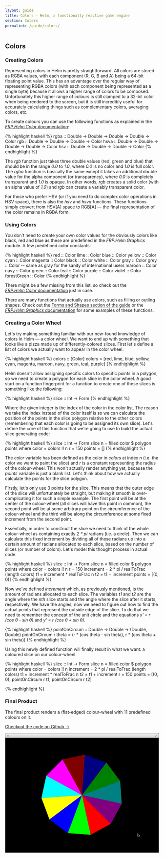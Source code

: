 ```yaml
---
layout: guide
title: Colors - Helm, a functionally reactive game engine
section: Colors
permalink: /guide/colors/
---
```


## Colors

### Creating Colors

Representing colors in Helm is pretty straightforward. All colors
are stored as RGBA values, with each component (R, G, B and A) being
a 64-bit floating point value. This has an advantage over the regular way
of representing RGBA colors (with each component being represented as a single byte)
because it allows a higher range of colors to be composed. Unfortunately this higher range
of colours is still clamped to a 32-bit color when being rendered to the screen, but it is still
incredibly useful for accurately calculating things such as complementary colors, averaging colors, etc.

To create colours you can use the following functions as explained in the
[*FRP.Helm.Color* documentation](http://hackage.haskell.org/packages/archive/helm/latest/doc/html/FRP-Helm-Color.html):

{% highlight haskell %}
rgba :: Double -> Double -> Double -> Double -> Color
rgb :: Double -> Double -> Double -> Color
hsva :: Double -> Double -> Double -> Double -> Color
hsv :: Double -> Double -> Double -> Color
{% endhighlight %}

The *rgb* function just takes three double values (red, green and blue)
that should be in the range *0.0* to *1.0*, where *0.0* is no color and *1.0*
is full color. The *rgba* function is basically the same except it takes an
additional double value for the alpha component (or transparency), where *0.0*
is completely transparent and *1.0* is opaque. In other words, *rgb* creates
a solid color (with an alpha value of *1.0*) and *rgb* can create a variably
transparent color.

For those who prefer HSV (or if you need to do complex color operations in HSV space),
there is also the *hsv* and *hsva* functions. These functions simply convert
from HSV\[A] space to RGB\[A] &mdash; the final representation of the color remains
in RGBA form.

### Using Colors

You don't need to create your own color values for the obviously colors like black, red and blue as these
are predefined in the *FRP.Helm.Graphics* module. A few predefined color constants:

{% highlight haskell %}
red :: Color
lime :: Color
blue :: Color
yellow :: Color
cyan :: Color
magenta :: Color
black :: Color
white :: Color
gray :: Color
grey :: Color -- same as gray for the sanity of international users
maroon :: Color
navy :: Color
green :: Color
teal :: Color
purple :: Color
violet :: Color
forestGreen :: Color
{% endhighlight %}

There might be a few missing from this list, so check out the
[*FRP.Helm.Color* documentation](http://hackage.haskell.org/packages/archive/helm/latest/doc/html/FRP-Helm-Color.html#v:red) just in case.

There are many functions that actually use colors, such as filling or outling shapes.
Check out the [Forms and Shapes section of the guide](/guide/forms-and-shapes) or
the [*FRP.Helm.Graphics* documentation](http://hackage.haskell.org/packages/archive/helm/latest/doc/html/FRP-Helm-Graphics.html#v:filled)
for some examples of these functions.

### Creating a Color Wheel

Let's try making something familiar with our new-found knowledge of colors in Helm &mdash; a color wheel. We want to end up with something
that looks like a pizza made up of differently-colored slices. First let's define a list of colors we actually want to appear in the color wheel:

{% highlight haskell %}
colors :: [Color]
colors = [red, lime, blue, yellow, cyan, magenta, maroon, navy, green, teal, purple]
{% endhighlight %}

Helm doesn't allow assigning specific colors to specific points in a polygon, so we need to create a polygon for each slice in the color wheel.
A good start on a function fingerprint for a function to create one of these slices is something like the following:

{% highlight haskell %}
slice :: Int -> Form
{% endhighlight %}

Where the given integer is the index of the color in the color list. The reason we take the index instead of the color itself is so we
can calculate the position of the points in the slice polygon relative to the other colors (remembering that each color is going to be
assigned its own slice). Let's define the core of this function that we're going to use to build the actual slice generating code:

{% highlight haskell %}
slice :: Int -> Form
slice n = filled color $ polygon points
  where
    color = colors !! n
    r = 150
    points = []
{% endhighlight %}

The *color* variable has been defined as the color in *colors* at index *n* (i.e. the color we want to paint the slice)
and *r* is a constant representing the radius of the colour-wheel. This won't actually render anything yet, because the
*points* variable is just a blank list. Let's think about how we actually calculate the points for the slice polygon.

Firstly, let's only use 3 points for the slice. This means that the outer edge of the slice will unfortunately be straight, but making it
smooth is over-complicating it for such a simple example. The first point will be at the center of the colour-wheel (all
slices will have this point in common), the second point will be at some arbitrary point on the circumference of the colour-wheel
and the third will be along the circumference at some fixed increment from the second point.

Essentially, in order to construct the slice we need to think of the whole colour-wheel as containing exactly
*2 \* pi* radians (i.e. a circle). Then we can calculate this fixed increment by dividing all of these radians up
into a certain amount of radians allocated to each slice, based on the number of slices (or number of colors).
Let's model this thought process in actual code:

{% highlight haskell %}
slice :: Int -> Form
slice n = filled color $ polygon points
  where
    color = colors !! n
    r = 150
    increment = 2 * pi / realToFrac (length colors)
    t1 = increment * realToFrac n
    t2 = t1 + increment
    points = [(0, 0)]
{% endhighlight %}

Now we've defined *increment* which, as previously mentioned, is the amount of radians allocated to each slice. The variables
*t1* and *t2* are the angle where the *nth* slice starts and the angle where the slice after it starts, respectively. We have
the angles, now we need to figure out how to find the actual points that represent the outside edge of the slice. To do that
we need to remember the concept of the unit circle and the equations
*x' = r (cos &theta; - sin &theta;)*
and
*y' = r (cos &theta; + sin &theta;)*.

{% highlight haskell %}
pointOnCircum :: Double -> Double -> (Double, Double)
pointOnCircum r theta = (r * (cos theta - sin theta), r * (cos theta + sin theta))
{% endhighlight %}

Using this newly defined function will finally result in what we want: a coloured slice on our colour-wheel.

{% highlight haskell %}
slice :: Int -> Form
slice n = filled color $ polygon points
  where
    color = colors !! n
    increment = 2 * pi / realToFrac (length colors)
    t1 = increment * realToFrac n
    t2 = t1 + increment
    r = 150
    points = [(0, 0), pointOnCircum r t1, pointOnCircum r t2]

{% endhighlight %}

### Final Product

The final product renders a (flat-edged) colour-wheel with 11 predefined colours on it.

[Checkout the code on Github →](https://github.com/z0w0/helm/blob/master/demos/colors.hs)

![final](/img/guide/colors.png)

